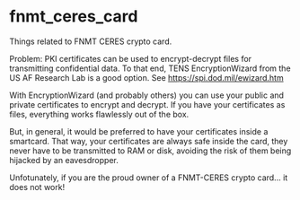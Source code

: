 # fnmt_ceres_card
Things related to FNMT CERES crypto card.

Problem: PKI certificates can be used to encrypt-decrypt files for transmitting confidential data. To that end, TENS EncryptionWizard from the US AF Research Lab is a good option. See https://spi.dod.mil/ewizard.htm

With EncryptionWizard (and probably others) you can use your public and private certificates to encrypt and decrypt. If you have your certificates as files, everything works flawlessly out of the box.

But, in general, it would be preferred to have your certificates inside a smartcard. That way, your certificates are always safe inside the card, they never have to be transmitted to RAM or disk, avoiding the risk of them being hijacked by an eavesdropper. 

Unfotunately, if you are the proud owner of a FNMT-CERES crypto card... it does not work!
